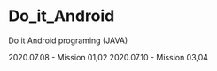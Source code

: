 # Do_it_Android
Do it Android programing (JAVA)

2020.07.08 - Mission 01,02
2020.07.10 - Mission 03,04
